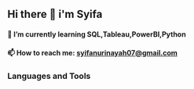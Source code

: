 ## Hi there 👋 i'm Syifa 

#### 🌱 I’m currently learning SQL,Tableau,PowerBI,Python
#### 📫 How to reach me: syifanurinayah07@gmail.com

### Languages and Tools



<!--
**syifanurinayah/syifanurinayah** is a ✨ _special_ ✨ repository because its `README.md` (this file) appears on your GitHub profile.

Here are some ideas to get you started:

- 🔭 I’m currently working on ...
🌱 I’m currently learning SQL,Tableau,PowerBI,Python
- 👯 I’m looking to collaborate on ...
- 🤔 I’m looking for help with ...
- 💬 Ask me about ...
 📫 How to reach me: syifanurinayah07@gmail.com
- 😄 Pronouns: ...
- ⚡ Fun fact: ...
-->
